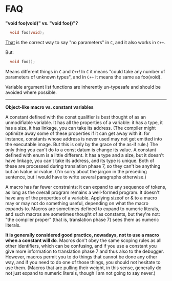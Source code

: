# FAQ

**"void foo(void)" vs. "void foo()"?**

```c
  void foo(void);
```
[That][1] is the correct way to say "no parameters" in `C`, and it also works in `C++`.

But:

```c
  void foo();
```
Means different things in `C` and `C++`! In `C` it means "could take any number of parameters of unknown types", and in `C++` it means the same as foo(void).

Variable argument list functions are inherently un-typesafe and should be avoided where possible.

---

**Object-like macro vs. constant variables**

A constant defined with the const qualifier is best thought of as an unmodifiable variable. It has all the properties of a variable: it has a type, it has a size, it has linkage, you can take its address. (The compiler might optimize away some of these properties if it can get away with it: for instance, constants whose address is never used may not get emitted into the executable image. But this is only by the grace of the as-if rule.) The only thing you can't do to a const datum is change its value. A constant defined with enum is a little different. It has a type and a size, but it doesn't have linkage, you can't take its address, and its type is unique. Both of these are processed during translation phase 7, so they can't be anything but an lvalue or rvalue. (I'm sorry about the jargon in the preceding sentence, but I would have to write several paragraphs otherwise.)

A macro has far fewer constraints: it can expand to any sequence of tokens, as long as the overall program remains a well-formed program. It doesn't have any of the properties of a variable. Applying sizeof or & to a macro may or may not do something useful, depending on what the macro expands to. Macros are sometimes defined to expand to numeric literals, and such macros are sometimes thought of as constants, but they're not: "the compiler proper" (that is, translation phase 7) sees them as numeric literals.

**It is generally considered good practice, nowadays, not to use a macro when a constant will do**. Macros don't obey the same scoping rules as all other identifiers, which can be confusing, and if you use a constant you give more information to translation phase 7 and thus also to the debugger. However, macros permit you to do things that cannot be done any other way, and if you need to do one of those things, you should not hesitate to use them. (Macros that are pulling their weight, in this sense, generally do not just expand to numeric literals, though I am not going to say never.)

[1]: https://stackoverflow.com/questions/693788/is-it-better-to-use-c-void-arguments-void-foovoid-or-not-void-foo
[2]: https://stackoverflow.com/questions/6393776/what-is-the-difference-between-a-macro-and-a-const-in-c
